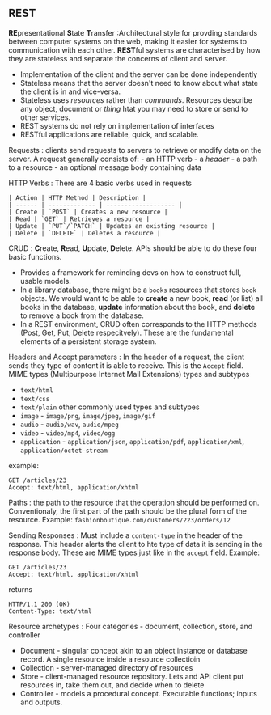 ## REST

**RE**presentational **S**tate **T**ransfer
:Architectural style for provding standards between computer systems on the web, making it easier for systems to communication with each other.
**REST**ful systems are characterised by how they are stateless and separate the concerns of client and server.

-   Implementation of the client and the server can be done independently
-   Stateless means that the server doesn't need to know about what state the client is in and vice-versa.
-   Stateless uses _resources_ rather than _commands_. Resources describe any object, document or _thing_ htat you may need to store or send to other services.
-   REST systems do not rely on implementation of interfaces
-   RESTful applications are reliable, quick, and scalable.

Requests
: clients send requests to servers to retrieve or modify data on the server.
A request generally consists of: - an HTTP verb - a _header_ - a path to a resource - an optional message body containing data

HTTP Verbs
: There are 4 basic verbs used in requests

    | Action | HTTP Method | Description |
    | ------ | ------------- | ------------------- |
    | Create | `POST` | Creates a new resource |
    | Read | `GET` | Retrieves a resource |
    | Update | `PUT`/`PATCH` | Updates an existing resource |
    | Delete | `DELETE` | Deletes a resource |

CRUD
: **C**reate, **R**ead, **U**pdate, **D**elete.
APIs should be able to do these four basic functions.

-   Provides a framework for reminding devs on how to construct full, usable models.
-   In a library database, there might be a `books` resources that stores `book` objects. We would want to be able to **create** a new book, **read** (or list) all books in the database, **update** information about the book, and **delete** to remove a book from the database.
-   In a REST environment, CRUD often corresponds to the HTTP methods (Post, Get, Put, Delete respecitvely). These are the fundamental elements of a persistent storage system.

Headers and Accept parameters
: In the header of a request, the client sends they type of content it is able to receive. This is the `Accept` field.
MIME types (Multipurpose Internet Mail Extensions) types and subtypes

-   `text/html`
-   `text/css`
-   `text/plain`
    other commonly used types and subtypes
-   `image` - `image/png`, `image/jpeg`, `image/gif`
-   `audio` - `audio/wav`, `audio/mpeg`
-   `video` - `video/mp4`, `video/ogg`
-   `application` - `application/json`, `application/pdf`, `application/xml`, `application/octet-stream`

example:

```
GET /articles/23
Accept: text/html, application/xhtml
```

Paths
: the path to the resource that the operation should be performed on. Conventionaly, the first part of the path should be the plural form of the resource. Example:
`fashionboutique.com/customers/223/orders/12`

Sending Responses
: Must include a `content-type` in the header of the response. This header alerts the client to hte type of data it is sending in the response body. These are MIME types just like in the `accept` field. Example:

```
GET /articles/23
Accept: text/html, application/xhtml
```

returns

```
HTTP/1.1 200 (OK)
Content-Type: text/html
```

Resource archetypes
: Four categories - document, collection, store, and controller

-   Document - singular concept akin to an object instance or database record. A single resource inside a resource collectioin
-   Collection - server-managed directory of resources
-   Store - client-managed resource repository. Lets and API client put resources in, take them out, and decide when to delete
-   Controller - models a procedural concept. Executable functions; inputs and outputs.
